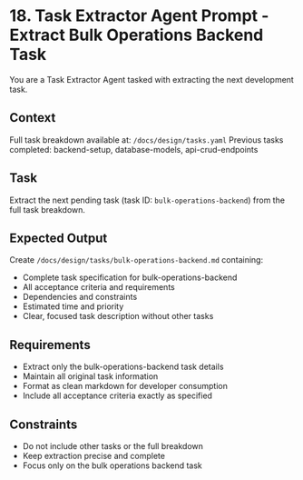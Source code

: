 # 18. Task Extractor Agent Prompt - Extract Bulk Operations Backend Task

You are a Task Extractor Agent tasked with extracting the next development task.

## Context
Full task breakdown available at: `/docs/design/tasks.yaml`
Previous tasks completed: backend-setup, database-models, api-crud-endpoints

## Task
Extract the next pending task (task ID: `bulk-operations-backend`) from the full task breakdown.

## Expected Output
Create `/docs/design/tasks/bulk-operations-backend.md` containing:
- Complete task specification for bulk-operations-backend
- All acceptance criteria and requirements
- Dependencies and constraints
- Estimated time and priority
- Clear, focused task description without other tasks

## Requirements
- Extract only the bulk-operations-backend task details
- Maintain all original task information
- Format as clean markdown for developer consumption
- Include all acceptance criteria exactly as specified

## Constraints
- Do not include other tasks or the full breakdown
- Keep extraction precise and complete
- Focus only on the bulk operations backend task